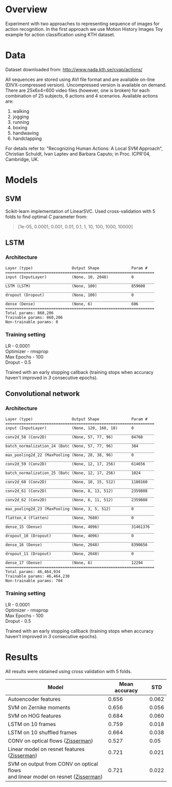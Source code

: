 # Overview

Experiment with two approaches to representing sequence of images for action recognition. In the first approach we use Motion History Images 
Toy example for action classification using KTH dataset.

# Data
Dataset downloaded from:
http://www.nada.kth.se/cvap/actions/

All sequences are stored using AVI file format and are available on-line (DIVX-compressed version). Uncompressed version is available on demand. There are 25x6x4=600 video files (however, one is broken) for each combination of 25 subjects, 6 actions and 4 scenarios. 
Available actions are:

1. walking
2. jogging
3. running
4. boxing
5. handwaving
6. handclapping

For details refer to:
"Recognizing Human Actions: A Local SVM Approach",
Christian Schuldt, Ivan Laptev and Barbara Caputo; in Proc. ICPR'04, Cambridge, UK.
# Models
## SVM
Scikit-learn implementation of LinearSVC.
Used cross-validation with 5 folds to find optimal *C* parameter from:
>[1e-05, 0.0001, 0.001, 0.01, 0.1, 1, 10, 100, 1000, 10000]

## LSTM
### Architecture

    Layer (type)                 Output Shape              Param #   
    =================================================================
    input (InputLayer)           (None, 10, 2048)          0         
    _________________________________________________________________
    LSTM (LSTM)                  (None, 100)               859600    
    _________________________________________________________________
    dropout (Dropout)            (None, 100)               0         
    _________________________________________________________________
    dense (Dense)                (None, 6)                 606       
    =================================================================
    Total params: 860,206
    Trainable params: 860,206
    Non-trainable params: 0


### Training setting
LR - 0.0001 \
Optimizer - rmsprop \
Max Epochs - 100 \
Droput - 0.5

Trained with an early stopping callback (training stops when accuracy haven't improved in *3* consecutive epochs).

## Convolutional network
### Architecture
    Layer (type)                 Output Shape              Param #   
    =================================================================
    input (InputLayer)           (None, 120, 160, 18)      0         
    _________________________________________________________________
    conv2d_58 (Conv2D)           (None, 57, 77, 96)        84768     
    _________________________________________________________________
    batch_normalization_24 (Batc (None, 57, 77, 96)        384       
    _________________________________________________________________
    max_pooling2d_22 (MaxPooling (None, 28, 38, 96)        0         
    _________________________________________________________________
    conv2d_59 (Conv2D)           (None, 12, 17, 256)       614656    
    _________________________________________________________________
    batch_normalization_25 (Batc (None, 12, 17, 256)       1024      
    _________________________________________________________________
    conv2d_60 (Conv2D)           (None, 10, 15, 512)       1180160   
    _________________________________________________________________
    conv2d_61 (Conv2D)           (None, 8, 13, 512)        2359808   
    _________________________________________________________________
    conv2d_62 (Conv2D)           (None, 6, 11, 512)        2359808   
    _________________________________________________________________
    max_pooling2d_23 (MaxPooling (None, 3, 5, 512)         0         
    _________________________________________________________________
    flatten_4 (Flatten)          (None, 7680)              0         
    _________________________________________________________________
    dense_15 (Dense)             (None, 4096)              31461376  
    _________________________________________________________________
    dropout_10 (Dropout)         (None, 4096)              0         
    _________________________________________________________________
    dense_16 (Dense)             (None, 2048)              8390656   
    _________________________________________________________________
    dropout_11 (Dropout)         (None, 2048)              0         
    _________________________________________________________________
    dense_17 (Dense)             (None, 6)                 12294     
    =================================================================
    Total params: 46,464,934
    Trainable params: 46,464,230
    Non-trainable params: 704
    
### Training setting
LR - 0.0001 \
Optimizer - rmsprop \
Max Epochs - 100 \
Droput - 0.5

Trained with an early stopping callback (training stops when accuracy haven't improved in *3* consecutive epochs).

# Results
All results were obtained using cross validation with 5 folds.

| Model                  | Mean accuracy | STD  |
|------------------------|---------------|------|
| Autoencoder features   | 0.656         | 0.062|
| SVM on Zernike moments | 0.656         | 0.056|
| SVM on HOG features    | 0.684         | 0.060|
| LSTM on 10 frames      | 0.759         | 0.018|
| LSTM on 10 shuffled frames | 0.664         | 0.038|
| CONV on optical flows ([Zisserman])      | 0.527         |0.05|
|Linear model on resnet features ([Zisserman])    | 0.721         |0.021|
|SVM on output from CONV on optical flows <br> and linear model on resnet  ([Zisserman])   | 0.721         |0.022|

[Zisserman]: https://arxiv.org/pdf/1406.2199.pdf
